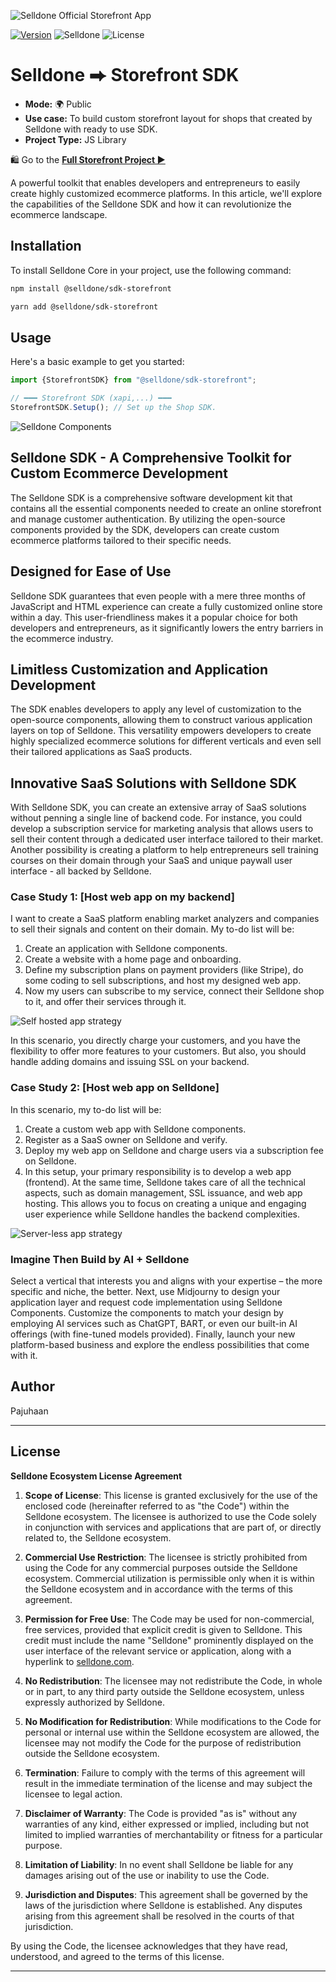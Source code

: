![Selldone Official Storefront App](_docs/images/banner-storefront-sdk.jpg)

<a href="https://www.npmjs.com/package/@selldone/sdk-storefront"><img src="https://img.shields.io/npm/v/@selldone/sdk-storefront.svg?sanitize=true" alt="Version"></a>
![Selldone](https://img.shields.io/badge/type-Selldone-f39f37?style=flat&label=Storefront&labelColor=%23567&color=%23000)
![License](https://img.shields.io/github/license/selldone/storefront-sdk.svg)

# Selldone ⮕ Storefront SDK


* **Mode:** 🌍 Public
* **Use case:** To build custom storefront layout for shops that created by Selldone with ready to use SDK.
* **Project Type:** JS Library

🛍️ Go to the [**Full Storefront Project ▶**](https://github.com/selldone/storefront)

A powerful toolkit that enables developers and entrepreneurs to easily create highly customized ecommerce platforms. In this article, we'll explore the capabilities of the Selldone SDK and how it can revolutionize the ecommerce landscape.


## Installation

To install Selldone Core in your project, use the following command:


```bash
npm install @selldone/sdk-storefront
```
```bash
yarn add @selldone/sdk-storefront
```

## Usage

Here's a basic example to get you started:

```javascript
import {StorefrontSDK} from "@selldone/sdk-storefront";

// ━━━ Storefront SDK (xapi,...) ━━━
StorefrontSDK.Setup(); // Set up the Shop SDK.
```





![Selldone Components](docs/images/selldone-sdk-layers.jpg)

## Selldone SDK - A Comprehensive Toolkit for Custom Ecommerce Development

The Selldone SDK is a comprehensive software development kit that contains all the essential components needed to create an online storefront and manage customer authentication. By utilizing the open-source components provided by the SDK, developers can create custom ecommerce platforms tailored to their specific needs.

## Designed for Ease of Use

Selldone SDK guarantees that even people with a mere three months of JavaScript and HTML experience can create a fully customized online store within a day. This user-friendliness makes it a popular choice for both developers and entrepreneurs, as it significantly lowers the entry barriers in the ecommerce industry.

## Limitless Customization and Application Development

The SDK enables developers to apply any level of customization to the open-source components, allowing them to construct various application layers on top of Selldone. This versatility empowers developers to create highly specialized ecommerce solutions for different verticals and even sell their tailored applications as SaaS products.

## Innovative SaaS Solutions with Selldone SDK

With Selldone SDK, you can create an extensive array of SaaS solutions without penning a single line of backend code. For instance, you could develop a subscription service for marketing analysis that allows users to sell their content through a dedicated user interface tailored to their market. Another possibility is creating a platform to help entrepreneurs sell training courses on their domain through your SaaS and unique paywall user interface - all backed by Selldone.

### Case Study 1: [Host web app on my backend]

I want to create a SaaS platform enabling market analyzers and companies to sell their signals and content on their domain. My to-do list will be:

1. Create an application with Selldone components.
2. Create a website with a home page and onboarding.
3. Define my subscription plans on payment providers (like Stripe), do some coding to sell subscriptions, and host my designed web app.
4. Now my users can subscribe to my service, connect their Selldone shop to it, and offer their services through it.

![Self hosted app strategy](docs/images/selldone-saas-hosting-strategies-1.jpg)

In this scenario, you directly charge your customers, and you have the flexibility to offer more features to your customers. But also, you should handle adding domains and issuing SSL on your backend.

### Case Study 2: [Host web app on Selldone]

In this scenario, my to-do list will be:

1. Create a custom web app with Selldone components.
2. Register as a SaaS owner on Selldone and verify.
3. Deploy my web app on Selldone and charge users via a subscription fee on Selldone.
4. In this setup, your primary responsibility is to develop a web app (frontend). At the same time, Selldone takes care of all the technical aspects, such as domain management, SSL issuance, and web app hosting. This allows you to focus on creating a unique and engaging user experience while Selldone handles the backend complexities.

![Server-less app strategy](docs/images/selldone-saas-hosting-strategies-2.jpg)

### Imagine Then Build by AI + Selldone

Select a vertical that interests you and aligns with your expertise – the more specific and niche, the better. Next, use Midjourny to design your application layer and request code implementation using Selldone Components. Customize the components to match your design by employing AI services such as ChatGPT, BART, or even our built-in AI offerings (with fine-tuned models provided). Finally, launch your new platform-based business and explore the endless possibilities that come with it.

## Author
Pajuhaan



---

## License
**Selldone Ecosystem License Agreement**

1. **Scope of License**: This license is granted exclusively for the use of the enclosed code (hereinafter referred to as "the Code") within the Selldone ecosystem. The licensee is authorized to use the Code solely in conjunction with services and applications that are part of, or directly related to, the Selldone ecosystem.

2. **Commercial Use Restriction**: The licensee is strictly prohibited from using the Code for any commercial purposes outside the Selldone ecosystem. Commercial utilization is permissible only when it is within the Selldone ecosystem and in accordance with the terms of this agreement.

3. **Permission for Free Use**: The Code may be used for non-commercial, free services, provided that explicit credit is given to Selldone. This credit must include the name "Selldone" prominently displayed on the user interface of the relevant service or application, along with a hyperlink to [selldone.com](https://selldone.com).

4. **No Redistribution**: The licensee may not redistribute the Code, in whole or in part, to any third party outside the Selldone ecosystem, unless expressly authorized by Selldone.

5. **No Modification for Redistribution**: While modifications to the Code for personal or internal use within the Selldone ecosystem are allowed, the licensee may not modify the Code for the purpose of redistribution outside the Selldone ecosystem.

6. **Termination**: Failure to comply with the terms of this agreement will result in the immediate termination of the license and may subject the licensee to legal action.

7. **Disclaimer of Warranty**: The Code is provided "as is" without any warranties of any kind, either expressed or implied, including but not limited to implied warranties of merchantability or fitness for a particular purpose.

8. **Limitation of Liability**: In no event shall Selldone be liable for any damages arising out of the use or inability to use the Code.

9. **Jurisdiction and Disputes**: This agreement shall be governed by the laws of the jurisdiction where Selldone is established. Any disputes arising from this agreement shall be resolved in the courts of that jurisdiction.

By using the Code, the licensee acknowledges that they have read, understood, and agreed to the terms of this license.

---